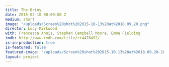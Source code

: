 ```yaml
---
title: The Briny
date: 2015-02-10 00:00:00 Z
medium: short
image: "/uploads/Screen%20shot%202015-10-13%20at%2018.09.20.png"
director: Lucy Kirkwood
with: Francesca Annis, Stephen Campbell Moore, Emma Fielding
imdb: http://www.imdb.com/title/tt4476492/
is-in-production: true
is-featured: false
featured-image: "/uploads/Screen%20shot%202015-10-13%20at%2018.09.20-28f526.png"
layout: project
---
```


